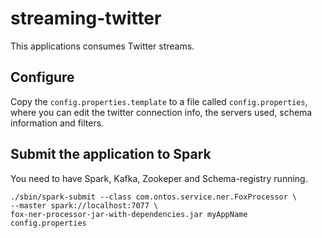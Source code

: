 # streaming-twitter

This applications consumes Twitter streams. 

## Configure

Copy the `config.properties.template` to a file called `config.properties`, where you can edit the twitter connection info, the servers used, schema information and filters. 

## Submit the application to Spark

You need to have Spark, Kafka, Zookeper and Schema-registry running.

    ./sbin/spark-submit --class com.ontos.service.ner.FoxProcessor \
    --master spark://localhost:7077 \
    fox-ner-processor-jar-with-dependencies.jar myAppName config.properties